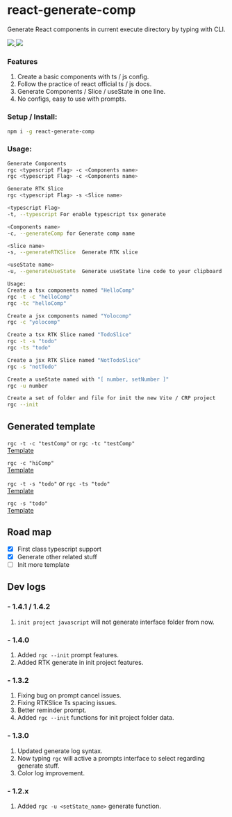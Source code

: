 # react-generate-comp

Generate React components in current execute directory by typing with CLI.

<p align="left">

<a href="https://www.npmjs.com/package/react-generate-comp"> <img src="https://img.shields.io/npm/v/react-generate-comp" /> </a>
<a href="https://github.com/r48n34/react-generate-comp"><img src="https://img.shields.io/github/actions/workflow/status/r48n34/react-generate-comp/test.yml" /></a>

</p>

### Features
1. Create a basic components with ts / js config.  
2. Follow the practice of react official ts / js docs.
3. Generate Components / Slice / useState in one line.
4. No configs, easy to use with prompts.

### Setup / Install:
``` bash
npm i -g react-generate-comp
```

### Usage:
``` bash
Generate Components
rgc <typescript Flag> -c <Components name>  
rgc <typescript Flag> -c <Components name> 

Generate RTK Slice
rgc <typescript Flag> -s <Slice name> 

<typescript Flag>  
-t, --typescript For enable typescript tsx generate 

<Components name>  
-c, --generateComp for Generate comp name

<Slice name>  
-s, --generateRTKSlice  Generate RTK slice

<useState name>  
-u, --generateUseState  Generate useState line code to your clipboard

Usage:
Create a tsx components named "HelloComp"
rgc -t -c "helloComp"
rgc -tc "helloComp"

Create a jsx components named "Yolocomp"
rgc -c "yolocomp"

Create a tsx RTK Slice named "TodoSlice"
rgc -t -s "todo"
rgc -ts "todo"

Create a jsx RTK Slice named "NotTodoSlice"
rgc -s "notTodo"

Create a useState named with "[ number, setNumber ]"
rgc -u number

Create a set of folder and file for init the new Vite / CRP project
rgc --init
```

## Generated template
```rgc -t -c "testComp"``` or ```rgc -tc "testComp"```  
[Template](https://github.com/r48n34/react-generate-comp/tree/main/template/TestComp.tsx)

```rgc -c "hiComp"```  
[Template](https://github.com/r48n34/react-generate-comp/tree/main/template/HiComp.jsx)

```rgc -t -s "todo"``` or ```rgc -ts "todo"```  
[Template](https://github.com/r48n34/react-generate-comp/tree/main/template/TodoSlice.tsx)

```rgc -s "todo"```  
[Template](https://github.com/r48n34/react-generate-comp/tree/main/template/TodoSlice.jsx)

## Road map  
- [x] First class typescript support  
- [x] Generate other related stuff
- [ ] Init more template

## Dev logs

### - 1.4.1 / 1.4.2
1. `init project javascript` will not generate interface folder from now.

### - 1.4.0
1. Added `rgc --init` prompt features.
2. Added RTK generate in init project features.

### - 1.3.2
1. Fixing bug on prompt cancel issues.
2. Fixing RTKSlice Ts spacing issues.
3. Better reminder prompt.
4. Added `rgc --init` functions for init project folder data.

### - 1.3.0
1. Updated generate log syntax.  
2. Now typing `rgc` will active a prompts interface to select regarding generate stuff.   
3. Color log improvement.  

### - 1.2.x  
1. Added `rgc -u <setState_name>` generate function.  

